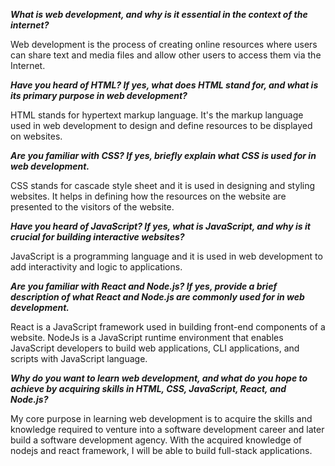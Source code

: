 ***What is web development, and why is it essential in the context of the internet?***

Web development is the process of creating online resources where users can share text and media files and allow other users to access them via the Internet. 

***Have you heard of HTML? If yes, what does HTML stand for, and what is its primary purpose in web development?***

HTML stands for hypertext markup  language. It's the markup language used in web development to design and define resources to be displayed on websites.

***Are you familiar with CSS? If yes, briefly explain what CSS is used for in web development.***

CSS stands for cascade style sheet and it is used in designing and styling websites. It helps in defining how the resources on the website are presented to the visitors of the website.

***Have you heard of JavaScript? If yes, what is JavaScript, and why is it crucial for building interactive websites?***

JavaScript is a programming language and it is used in web development to add interactivity and logic to applications.

***Are you familiar with React and Node.js? If yes, provide a brief description of what React and Node.js are commonly used for in web development.***

React is a JavaScript framework used in building front-end components of a website. NodeJs is a JavaScript runtime environment that enables JavaScript developers to build web applications, CLI applications, and scripts with JavaScript language.

***Why do you want to learn web development, and what do you hope to achieve by acquiring skills in HTML, CSS, JavaScript, React, and Node.js?***

My core purpose in learning web development is to acquire the skills and knowledge required to venture into a software development career and later build a software development agency. With the acquired knowledge of nodejs and react framework, I will be able to build full-stack applications.
